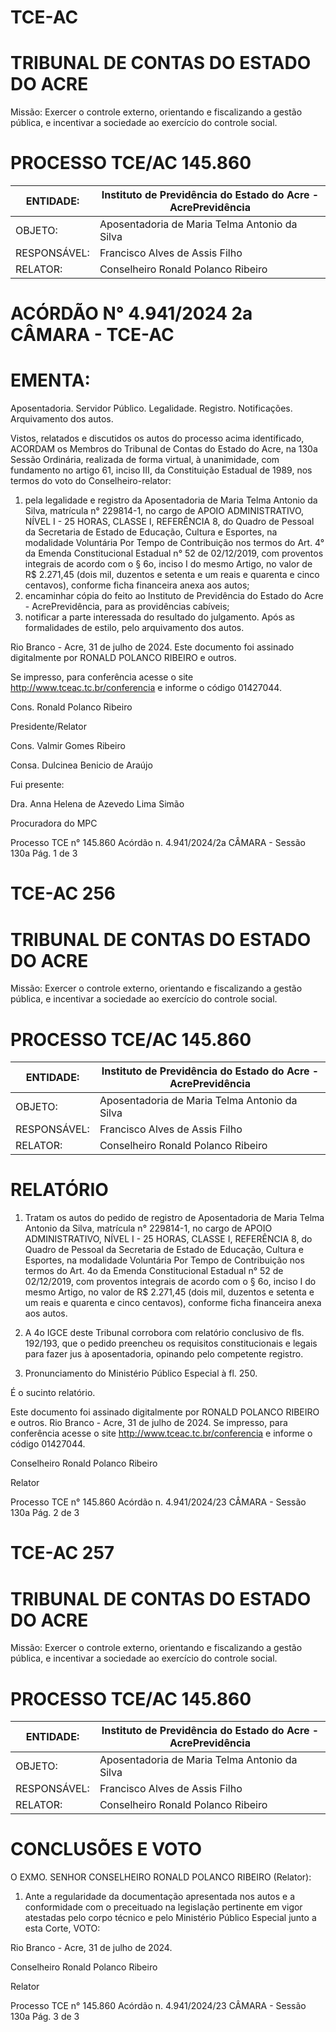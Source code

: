 # TCE-AC

# TRIBUNAL DE CONTAS DO ESTADO DO ACRE

Missão: Exercer o controle externo, orientando e fiscalizando a gestão pública, e incentivar a sociedade ao exercício do controle social.

# PROCESSO TCE/AC 145.860

|ENTIDADE:|Instituto de Previdência do Estado do Acre - AcrePrevidência|
|---|---|
|OBJETO:|Aposentadoria de Maria Telma Antonio da Silva|
|RESPONSÁVEL:|Francisco Alves de Assis Filho|
|RELATOR:|Conselheiro Ronald Polanco Ribeiro|

# ACÓRDÃO N° 4.941/2024 2a CÂMARA - TCE-AC

# EMENTA:

Aposentadoria. Servidor Público. Legalidade. Registro. Notificações. Arquivamento dos autos.

Vistos, relatados e discutidos os autos do processo acima identificado, ACORDAM os Membros do Tribunal de Contas do Estado do Acre, na 130a Sessão Ordinária, realizada de forma virtual, à unanimidade, com fundamento no artigo 61, inciso III, da Constituição Estadual de 1989, nos termos do voto do Conselheiro-relator:

1. pela legalidade e registro da Aposentadoria de Maria Telma Antonio da Silva, matrícula n° 229814-1, no cargo de APOIO ADMINISTRATIVO, NÍVEL I - 25 HORAS, CLASSE I, REFERÊNCIA 8, do Quadro de Pessoal da Secretaria de Estado de Educação, Cultura e Esportes, na modalidade Voluntária Por Tempo de Contribuição nos termos do Art. 4° da Emenda Constitucional Estadual n° 52 de 02/12/2019, com proventos integrais de acordo com o § 6o, inciso I do mesmo Artigo, no valor de R$ 2.271,45 (dois mil, duzentos e setenta e um reais e quarenta e cinco centavos), conforme ficha financeira anexa aos autos;
2. encaminhar cópia do feito ao Instituto de Previdência do Estado do Acre - AcrePrevidência, para as providências cabíveis;
3. notificar a parte interessada do resultado do julgamento. Após as formalidades de estilo, pelo arquivamento dos autos.

Rio Branco - Acre, 31 de julho de 2024. Este documento foi assinado digitalmente por RONALD POLANCO RIBEIRO e outros.

Se impresso, para conferência acesse o site http://www.tceac.tc.br/conferencia e informe o código 01427044.

Cons. Ronald Polanco Ribeiro

Presidente/Relator

Cons. Valmir Gomes Ribeiro

Consa. Dulcinea Benicio de Araújo

Fui presente:

Dra. Anna Helena de Azevedo Lima Simão

Procuradora do MPC

Processo TCE n° 145.860 Acórdão n. 4.941/2024/2a CÂMARA - Sessão 130a Pág. 1 de 3

# TCE-AC 256

# TRIBUNAL DE CONTAS DO ESTADO DO ACRE

Missão: Exercer o controle externo, orientando e fiscalizando a gestão pública, e incentivar a sociedade ao exercício do controle social.

# PROCESSO TCE/AC 145.860

|ENTIDADE:|Instituto de Previdência do Estado do Acre - AcrePrevidência|
|---|---|
|OBJETO:|Aposentadoria de Maria Telma Antonio da Silva|
|RESPONSÁVEL:|Francisco Alves de Assis Filho|
|RELATOR:|Conselheiro Ronald Polanco Ribeiro|

# RELATÓRIO

1. Tratam os autos do pedido de registro de Aposentadoria de Maria Telma Antonio da Silva, matrícula n° 229814-1, no cargo de APOIO ADMINISTRATIVO, NÍVEL I - 25 HORAS, CLASSE I, REFERÊNCIA 8, do Quadro de Pessoal da Secretaria de Estado de Educação, Cultura e Esportes, na modalidade Voluntária Por Tempo de Contribuição nos termos do Art. 4o da Emenda Constitucional Estadual n° 52 de 02/12/2019, com proventos integrais de acordo com o § 6o, inciso I do mesmo Artigo, no valor de R$ 2.271,45 (dois mil, duzentos e setenta e um reais e quarenta e cinco centavos), conforme ficha financeira anexa aos autos.

2. A 4o IGCE deste Tribunal corrobora com relatório conclusivo de fls. 192/193, que o pedido preencheu os requisitos constitucionais e legais para fazer jus à aposentadoria, opinando pelo competente registro.

3. Pronunciamento do Ministério Público Especial à fl. 250.

É o sucinto relatório.

Este documento foi assinado digitalmente por RONALD POLANCO RIBEIRO e outros. Rio Branco - Acre, 31 de julho de 2024. Se impresso, para conferência acesse o site http://www.tceac.tc.br/conferencia e informe o código 01427044.

Conselheiro Ronald Polanco Ribeiro

Relator

Processo TCE n° 145.860 Acórdão n. 4.941/2024/23 CÂMARA - Sessão 130a Pág. 2 de 3

# TCE-AC 257

# TRIBUNAL DE CONTAS DO ESTADO DO ACRE

Missão: Exercer o controle externo, orientando e fiscalizando a gestão pública, e incentivar a sociedade ao exercício do controle social.

# PROCESSO TCE/AC 145.860

|ENTIDADE:|Instituto de Previdência do Estado do Acre - AcrePrevidência|
|---|---|
|OBJETO:|Aposentadoria de Maria Telma Antonio da Silva|
|RESPONSÁVEL:|Francisco Alves de Assis Filho|
|RELATOR:|Conselheiro Ronald Polanco Ribeiro|

# CONCLUSÕES E VOTO

O EXMO. SENHOR CONSELHEIRO RONALD POLANCO RIBEIRO (Relator):

1. Ante a regularidade da documentação apresentada nos autos e a conformidade com o preceituado na legislação pertinente em vigor atestadas pelo corpo técnico e pelo Ministério Público Especial junto a esta Corte, VOTO:

Rio Branco - Acre, 31 de julho de 2024.

Conselheiro Ronald Polanco Ribeiro

Relator

Processo TCE n° 145.860 Acórdão n. 4.941/2024/23 CÂMARA - Sessão 130a Pág. 3 de 3

